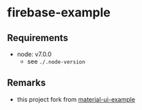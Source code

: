 firebase-example
============

## Requirements

- node: v7.0.0
  - see `./.node-version`

## Remarks

- this project fork from [material-ui-example](https://github.com/callemall/material-ui)

